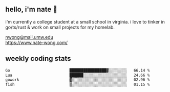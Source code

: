 ## hello, i'm nate 👋
i'm currently a college student at a small school in virginia. i love to tinker in go/ts/rust & work on small projects for my homelab.

nwong@mail.umw.edu <br/>
https://www.nate-wong.com/

## weekly coding stats
<!--START_SECTION:waka-->

```txt
Go                          ████████████████▓░░░░░░░░   66.14 %
Lua                         ██████░░░░░░░░░░░░░░░░░░░   24.66 %
gowork                      ▓░░░░░░░░░░░░░░░░░░░░░░░░   02.96 %
fish                        ▒░░░░░░░░░░░░░░░░░░░░░░░░   01.15 %
```

<!--END_SECTION:waka-->
